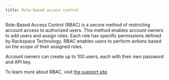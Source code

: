 ```yaml
---
title: Role-based access control
---
```


Role-Based Access Control (RBAC) is a secure method of restricting
account access to authorized users. This method enables account owners
to add users and assign roles. Each role has specific permissions
defined by Rackspace Technology. RBAC enables users to perform actions
based on the scope of their assigned roles.

Account owners can create up to 100 users, each with their own password
and API key.

To learn more about RBAC, visit [the support
site](https://support.rackspace.com/how-to/getting-started-with-role-based-access-control-rbac/).
